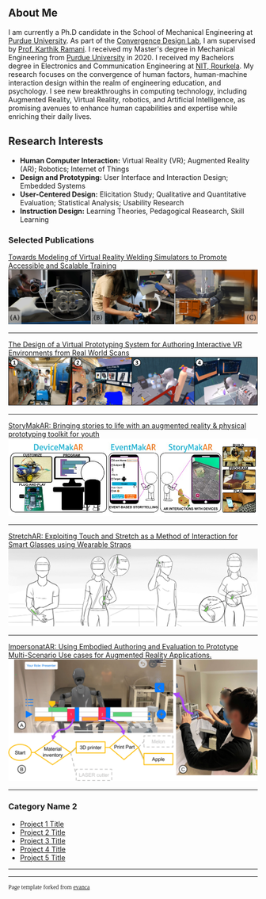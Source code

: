 ## About Me
I am currently a Ph.D candidate in the School of Mechanical Engineering at [Purdue University](https://purdue.edu/). As part of the [Convergence Design Lab](https://engineering.purdue.edu/cdesign/wp/), I am supervised by [Prof. Karthik Ramani](https://engineering.purdue.edu/~ramani/wordpress/featured-content/about/). I received my Master's degree in Mechanical Engineering from [Purdue University](https://purdue.edu/) in 2020. I received my Bachelors degree in Electronics and Communication Engineering at [NIT, Rourkela](https://www.nitrkl.ac.in/). My research focuses on the convergence of human factors, human-machine interaction design within the realm of engineering education, and psychology. I see new breakthroughs in computing technology, including Augmented Reality, Virtual Reality, robotics, and Artificial Intelligence, as promising avenues to enhance human capabilities and expertise while enriching their daily lives.

## Research Interests
- <strong>Human Computer Interaction:</strong> Virtual Reality (VR); Augmented Reality (AR); Robotics; Internet of Things
- <strong>Design and Prototyping:</strong> User Interface and Interaction Design; Embedded Systems
- <strong>User-Centered Design:</strong> Elicitation Study; Qualitative and Quantitative Evaluation; Statistical Analysis; Usability Research
- <strong>Instruction Design:</strong> Learning Theories, Pedagogical Reasearch, Skill Learning

### Selected Publications

[Towards Modeling of Virtual Reality Welding Simulators to Promote Accessible and Scalable Training](https://dl.acm.org/doi/abs/10.1145/3491102.3517696)
<img src="images/VRWeldLearner.jpg?raw=true"/>

---
[The Design of a Virtual Prototyping System for Authoring Interactive VR Environments from Real World Scans](https://doi.org/10.1115/1.4062970)
<img src="images/VRFromX.jpg?raw=true"/>

---
[StoryMakAR: Bringing stories to life with an augmented reality & physical prototyping toolkit for youth](https://dl.acm.org/doi/abs/10.1145/3313831.3376790)
<img src="images/StoryMakAR.jpg?raw=true"/>

---
[StretchAR: Exploiting Touch and Stretch as a Method of Interaction for Smart Glasses using Wearable Straps](https://dl.acm.org/doi/abs/10.1145/3550305)
<img src="images/StretchAR.jpg?raw=true"/>

---
[ImpersonatAR: Using Embodied Authoring and Evaluation to Prototype Multi-Scenario Use cases for Augmented Reality Applications.](https://doi.org/10.1115/1.4063558)
<img src="images/ImpersonatAR.jpg?raw=true"/>

---

### Category Name 2

- [Project 1 Title](http://example.com/)
- [Project 2 Title](http://example.com/)
- [Project 3 Title](http://example.com/)
- [Project 4 Title](http://example.com/)
- [Project 5 Title](http://example.com/)

---




---
<p style="font-family: 'Crimson Pro', serif; font-size: 12px; text-align: justify">Page template forked from <a href="https://github.com/evanca/quick-portfolio">evanca</a></p>

<!-- Remove above link if you don't want to attibute -->
